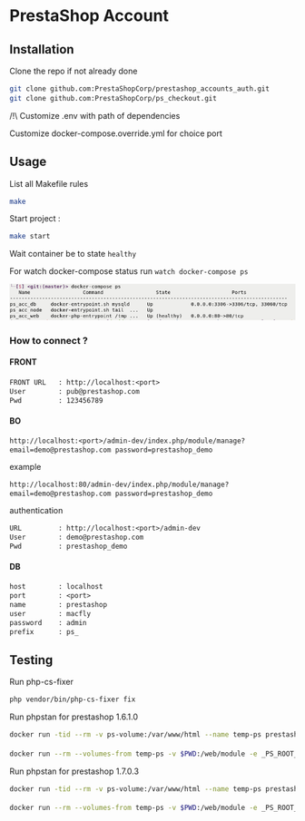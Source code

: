 # PrestaShop Account

## Installation

Clone the repo if not already done

```bash
git clone github.com:PrestaShopCorp/prestashop_accounts_auth.git
git clone github.com:PrestaShopCorp/ps_checkout.git
```

/!\ Customize .env with path of dependencies

Customize docker-compose.override.yml for choice port

## Usage

List all Makefile rules
```bash
make
```

Start project :
```bash
make start
```

Wait container be to state `healthy`

For watch docker-compose status run `watch docker-compose ps`

![](doc/healthy.png)

### How to connect ?

#### FRONT

```
FRONT URL   : http://localhost:<port>
User        : pub@prestashop.com
Pwd         : 123456789
```

#### BO

```
http://localhost:<port>/admin-dev/index.php/module/manage?email=demo@prestashop.com password=prestashop_demo
```
example
```
http://localhost:80/admin-dev/index.php/module/manage?email=demo@prestashop.com password=prestashop_demo
```

authentication
```
URL         : http://localhost:<port>/admin-dev
User        : demo@prestashop.com
Pwd         : prestashop_demo
```

#### DB

```
host        : localhost
port        : <port>
name        : prestashop
user        : macfly
password    : admin
prefix      : ps_
```

## Testing

Run php-cs-fixer
```bash
php vendor/bin/php-cs-fixer fix
```

Run phpstan for prestashop 1.6.1.0

```bash
docker run -tid --rm -v ps-volume:/var/www/html --name temp-ps prestashop/prestashop:1.6.1.0;

docker run --rm --volumes-from temp-ps -v $PWD:/web/module -e _PS_ROOT_DIR_=/var/www/html --workdir=/web/module phpstan/phpstan:0.12 analyse --configuration=/web/module/tests/phpstan/phpstan-PS-1.6.neon
```

Run phpstan for prestashop 1.7.0.3

```bash
docker run -tid --rm -v ps-volume:/var/www/html --name temp-ps prestashop/prestashop:1.7.0.3;

docker run --rm --volumes-from temp-ps -v $PWD:/web/module -e _PS_ROOT_DIR_=/var/www/html --workdir=/web/module phpstan/phpstan:0.12 analyse --configuration=/web/module/tests/phpstan/phpstan-PS-1.7.neon
```
